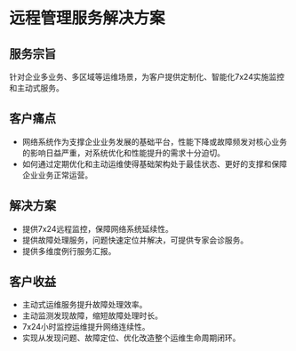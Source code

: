 # 远程管理服务解决方案

## 服务宗旨
针对企业多业务、多区域等运维场景，为客户提供定制化、智能化7x24实施监控和主动式服务。

## 客户痛点
- 网络系统作为支撑企业业务发展的基础平台，性能下降或故障频发对核心业务的影响日益严重，对系统优化和性能提升的需求十分迫切。
- 如何通过定期优化和主动运维使得基础架构处于最佳状态、更好的支撑和保障企业业务正常运营。

## 解决方案
- 提供7x24远程监控，保障网络系统延续性。
- 提供故障处理服务，问题快速定位并解决，可提供专家会诊服务。
- 提供多维度例行服务汇报。

## 客户收益
- 主动式运维服务提升故障处理效率。
- 主动监测发现故障，缩短故障处理时长。
- 7x24小时监控运维提升网络连续性。
- 实现从发现问题、故障定位、优化改造整个运维生命周期闭环。
